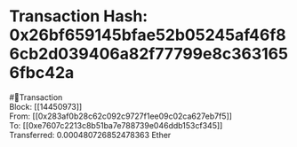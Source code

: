 
Transaction Hash: 0x26bf659145bfae52b05245af46f86cb2d039406a82f77799e8c3631656fbc42a
====================================================================================
  
#💸Transaction  
Block: [[14450973]]  
From: [[0x283af0b28c62c092c9727f1ee09c02ca627eb7f5]]  
To: [[0xe7607c2213c8b51ba7e788739e046ddb153cf345]]  
Transferred: 0.000480726852478363 Ether